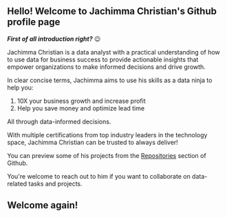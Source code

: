 ## Hello! Welcome to Jachimma Christian's Github profile page
**_First of all introduction right?_** 😉

Jachimma Christian is a data analyst with a practical understanding of how to use data for business success to provide actionable insights that empower organizations
to make informed decisions and drive growth. 

In clear concise terms, Jachimma aims to use his skills as a data ninja to help you:
1. 10X your business growth and increase profit
2. Help you save money and optimize lead time

All through data-informed decisions. 

With multiple certifications from top industry leaders in the technology space, Jachimma Christian can be trusted to always deliver!

You can preview some of his projects from the [Repositories](https://github.com/JachimmaChristian?tab=repositories) section of Github. 

You're welcome to reach out to him if you want to collaborate on data-related tasks and projects.

## Welcome again!

<!---
JachimmaChristian/JachimmaChristian is a ✨ special ✨ repository because its `README.md` (this file) appears on your GitHub profile.
You can click the Preview link to take a look at your changes.
--->
